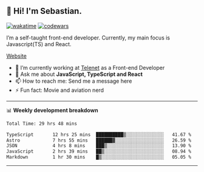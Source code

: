 ## 👋 Hi! I'm Sebastian.

[![wakatime](https://wakatime.com/badge/user/df0036c6-328a-4a39-be9b-e49417ed22a1.svg)](https://wakatime.com/@df0036c6-328a-4a39-be9b-e49417ed22a1)
[![codewars](https://www.codewars.com/users/sebavuye/badges/small)](https://www.codewars.com/users/sebavuye)

I’m a self-taught front-end developer. Currently, my main focus is Javascript(TS) and React.

[Website](https://sebastianvuye.be)

- 🔭 I’m currently working at [Telenet](https://telenet.be/) as a Front-end Developer
- 💬 Ask me about **JavaScript, TypeScript and React**
- 📫 How to reach me: Send me a message here
- ⚡ Fun fact: Movie and aviation nerd

-------

📊 **Weekly development breakdown**

<!--START_SECTION:waka-->

```txt
Total Time: 29 hrs 48 mins

TypeScript       12 hrs 25 mins  ██████████▒░░░░░░░░░░░░░░   41.67 %
Astro            7 hrs 55 mins   ██████▓░░░░░░░░░░░░░░░░░░   26.59 %
JSON             4 hrs 8 mins    ███▒░░░░░░░░░░░░░░░░░░░░░   13.90 %
JavaScript       2 hrs 39 mins   ██▒░░░░░░░░░░░░░░░░░░░░░░   08.94 %
Markdown         1 hr 30 mins    █▒░░░░░░░░░░░░░░░░░░░░░░░   05.05 %
```

<!--END_SECTION:waka-->
-------
